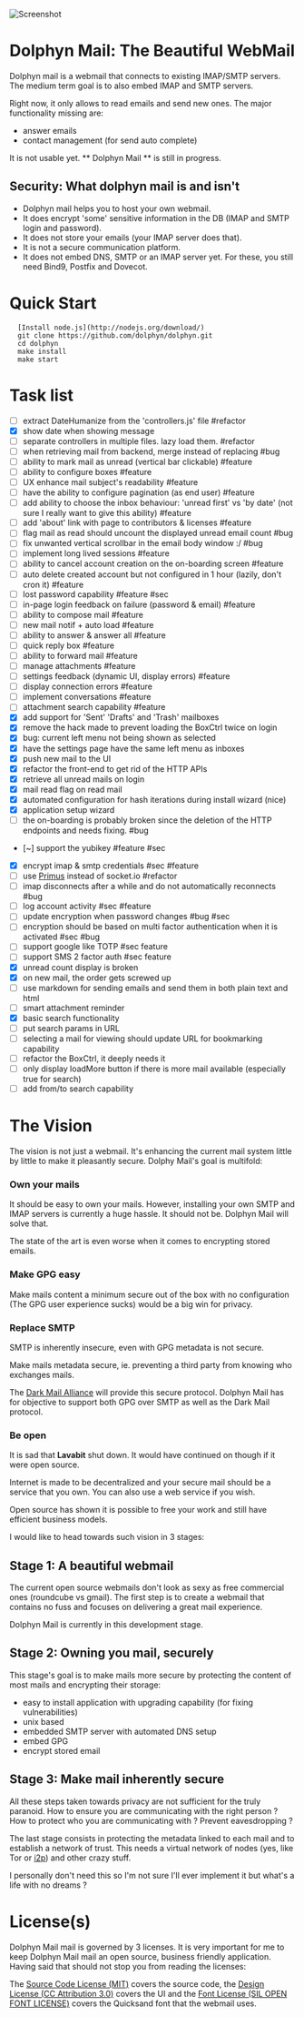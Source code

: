 
![Screenshot](https://raw.github.com/dolphyn/dolphyn/master/docs/design/simple_mail.png "Screenshot")

Dolphyn Mail: The Beautiful WebMail
===================================

Dolphyn mail is a webmail that connects to existing IMAP/SMTP servers. The medium term goal is to also embed IMAP and
SMTP servers.

Right now, it only allows to read emails and send new ones. The major functionality missing are:

- answer emails
- contact management (for send auto complete)

It is not usable yet. ** Dolphyn Mail ** is still in progress.

Security: What dolphyn mail is and isn't
----------------------------------------

- Dolphyn mail helps you to host your own webmail.
- It does encrypt 'some' sensitive information in the DB (IMAP and SMTP login and password).
- It does not store your emails (your IMAP server does that).
- It is not a secure communication platform.
- It does not embed DNS, SMTP or an IMAP server yet. For these, you still need Bind9, Postfix and Dovecot.

Quick Start
===========

```
  [Install node.js](http://nodejs.org/download/)
  git clone https://github.com/dolphyn/dolphyn.git
  cd dolphyn
  make install
  make start
```

Task list
=========

- [ ] extract DateHumanize from the 'controllers.js' file #refactor
- [x] show date when showing message
- [ ] separate controllers in multiple files. lazy load them. #refactor
- [ ] when retrieving mail from backend, merge instead of replacing #bug
- [ ] ability to mark mail as unread (vertical bar clickable) #feature
- [ ] ability to configure boxes #feature
- [ ] UX enhance mail subject's readability #feature
- [ ] have the ability to configure pagination (as end user) #feature
- [ ] add ability to choose the inbox behaviour: 'unread first' vs 'by date' (not sure I really want to give this ability) #feature
- [ ] add 'about' link with page to contributors & licenses #feature
- [ ] flag mail as read should uncount the displayed unread email count #bug
- [ ] fix unwanted vertical scrollbar in the email body window :/ #bug
- [ ] implement long lived sessions #feature
- [ ] ability to cancel account creation on the on-boarding screen #feature
- [ ] auto delete created account but not configured in 1 hour (lazily, don't cron it) #feature
- [ ] lost password capability #feature #sec
- [ ] in-page login feedback on failure (password & email) #feature
- [ ] ability to compose mail #feature
- [ ] new mail notif + auto load #feature
- [ ] ability to answer & answer all #feature
- [ ] quick reply box #feature
- [ ] ability to forward mail #feature
- [ ] manage attachments #feature
- [ ] settings feedback (dynamic UI, display errors) #feature
- [ ] display connection errors #feature
- [ ] implement conversations #feature
- [ ] attachment search capability #feature
- [x] add support for 'Sent' 'Drafts' and 'Trash' mailboxes
- [x] remove the hack made to prevent loading the BoxCtrl twice on login
- [x] bug: current left menu not being shown as selected
- [x] have the settings page have the same left menu as inboxes
- [x] push new mail to the UI
- [x] refactor the front-end to get rid of the HTTP APIs
- [x] retrieve all unread mails on login
- [x] mail read flag on read mail
- [x] automated configuration for hash iterations during install wizard (nice)
- [x] application setup wizard
- [ ] the on-boarding is probably broken since the deletion of the HTTP endpoints and needs fixing. #bug
- [~] support the yubikey #feature #sec
- [x] encrypt imap & smtp credentials #sec #feature
- [ ] use [Primus](https://github.com/primus/primus) instead of socket.io #refactor
- [ ] imap disconnects after a while and do not automatically reconnects #bug
- [ ] log account activity #sec #feature
- [ ] update encryption when password changes #bug #sec
- [ ] encryption should be based on multi factor authentication when it is activated #sec #bug
- [ ] support google like TOTP #sec feature
- [ ] support SMS 2 factor auth #sec feature
- [x] unread count display is broken
- [x] on new mail, the order gets screwed up
- [ ] use markdown for sending emails and send them in both plain text and html
- [ ] smart attachment reminder
- [x] basic search functionality
- [ ] put search params in URL
- [ ] selecting a mail for viewing should update URL for bookmarking capability
- [ ] refactor the BoxCtrl, it deeply needs it
- [ ] only display loadMore button if there is more mail available (especially true for search)
- [ ] add from/to search capability

The Vision
==========

The vision is not just a webmail. It's enhancing the current mail system little by little to make it pleasantly secure.
Dolphy Mail's goal is multifold:

### Own your mails

It should be easy to own your mails. However, installing your own SMTP and IMAP servers is currently a huge hassle. It
should not be. Dolphyn Mail will solve that.

The state of the art is even worse when it comes to encrypting stored emails.

### Make GPG easy

Make mails content a minimum secure out of the box with no configuration (The GPG user experience sucks) would be a big win for
privacy.


### Replace SMTP

SMTP is inherently insecure, even with GPG metadata is not secure.

Make mails metadata secure, ie. preventing a third party from knowing who exchanges mails.

The [Dark Mail Alliance](https://www.darkmail.info/) will provide this secure protocol. Dolphyn Mail has for objective to
support both GPG over SMTP as well as the Dark Mail protocol.

### Be open

It is sad that **Lavabit** shut down. It would have continued on though if it were open source.

Internet is made to be decentralized and your secure mail should be a service that you own. You can also use a web
service if you wish.

Open source has shown it is possible to free your work and still have efficient business models.

I would like to head towards such vision in 3 stages:

Stage 1: A beautiful webmail
----------------------------

The current open source webmails don't look as sexy as free commercial ones (roundcube vs gmail).
The first step is to create a webmail that contains no fuss and focuses on delivering a great mail experience.

Dolphyn Mail is currently in this development stage.

Stage 2: Owning you mail, securely
----------------------------------

This stage's goal is to make mails more secure by protecting the content of most mails and encrypting their storage:

- easy to install application with upgrading capability (for fixing vulnerabilities)
- unix based
- embedded SMTP server with automated DNS setup
- embed GPG
- encrypt stored email

Stage 3: Make mail inherently secure
------------------------------------

All these steps taken towards privacy are not sufficient for the truly paranoid. How to ensure you are communicating
with the right person ? How to protect who you are communicating with ? Prevent eavesdropping ?

The last stage consists in protecting the metadata linked to each mail and to establish a network of trust. This needs a
virtual network of nodes (yes, like Tor or [i2p](http://www.i2p2.de/)) and other crazy stuff.

I personally don't need this so I'm not sure I'll ever implement it but what's a life with no dreams ?

License(s)
==========

Dolphyn Mail mail is governed by 3 licenses. It is very important for me to keep Dolphyn Mail mail an open source,
business friendly application. Having said that should not stop you from reading the licenses:

The [Source Code License (MIT)](https://github.com/dolphyn/dolphyn/blob/master/LICENSE.md) covers the source
code, the [Design License (CC Attribution 3.0)](https://github.com/dolphyn/dolphyn/blob/master/docs/design/LICENSE_SIMPLE_MAIL.md)
covers the UI and the [Font License (SIL OPEN FONT LICENSE)](https://github.com/dolphyn/dolphyn/blob/master/public/css/fonts/Quicksand/LICENSE.md)
covers the Quicksand font that the webmail uses.
